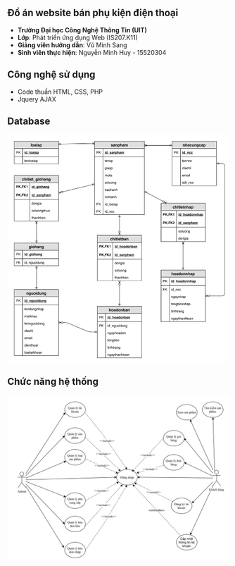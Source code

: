 ## Đồ án website bán phụ kiện điện thoại
- **Trường Đại học Công Nghệ Thông Tin (UIT)**
- **Lớp**: Phát triển ứng dụng Web (IS207.K11)
- **Giảng viên hướng dẫn**: Vũ Minh Sang
- **Sinh viên thực hiện**: Nguyễn Minh Huy - 15520304
## Công nghệ sử dụng
- Code thuần HTML, CSS, PHP
- Jquery AJAX
## Database
![Database](https://github.com/huynm211/Web-ban-hang-PHP/blob/master/imgs/Database.jpg)
## Chức năng hệ thống
![Usecase](https://github.com/huynm211/Web-ban-hang-PHP/blob/master/imgs/Use_Case.jpg)
